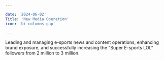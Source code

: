 ```yaml
---

date: '2024-06-02'
Title: 'New Media Operation'
icon: 'bi-columns-gap'

---
```


Leading and managing e-sports news and content operations, enhancing brand exposure, and successfully increasing the "Super E-sports LOL" followers from 2 million to 3 million.
